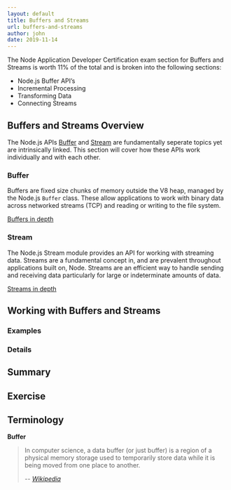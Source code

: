 ```yaml
---
layout: default
title: Buffers and Streams
url: buffers-and-streams
author: john
date: 2019-11-14
---
```


The Node Application Developer Certification exam section for Buffers and Streams is worth 11% of the total and is broken into the following sections:

- Node.js Buffer API’s
- Incremental Processing
- Transforming Data
- Connecting Streams

## Buffers and Streams Overview

The Node.js APIs [Buffer](https://nodejs.org/docs/latest-v10.x/api/buffer.html) and [Stream](https://nodejs.org/docs/latest-v10.x/api/stream.html) are fundamentally seperate topics yet are intrinsically linked. This section will cover how these APIs work individually and with each other.

### Buffer

Buffers are fixed size chunks of memory outside the V8 heap, managed by the Node.js `Buffer` class. These allow applications to work with binary data across networked streams (TCP) and reading or writing to the file system.

[Buffers in depth](./buffers)

### Stream

The Node.js Stream module provides an API for working with streaming data. Streams are a fundamental concept in, and are prevalent throughout applications built on, Node. Streams are an efficient way to handle sending and receiving data particularly for large or indeterminate amounts of data.

[Streams in depth](./streams)

## Working with Buffers and Streams

### Examples

### Details

## Summary

## Exercise

## Terminology

**Buffer**

> In computer science, a data buffer (or just buffer) is a region of a physical memory storage used to temporarily store data while it is being moved from one place to another.
>
> -- <cite>[Wikipedia](https://en.wikipedia.org/wiki/Data_buffer)</cite>
